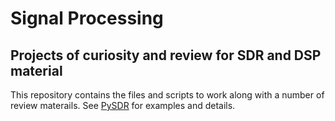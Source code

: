 # Signal Processing

## Projects of curiosity and review for SDR and DSP material

This repository contains the files and scripts to work along with a number of review materails. See [PySDR](https://pysdr.org/content/intro.html) for examples and details.